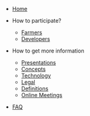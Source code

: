 * [Home](/)
* How to participate?
  * [Farmers](/docs/tf_farming/README.md)
  * [Developers](/developers/README.md)

* How to get more information
  * [Presentations](/presentations/README.md)
  * [Concepts](/concepts/README.md)
  * [Technology](/technology/README.md)
  * [Legal](/legal/README.md)
  * [Definitions](/definitions/README.md)
  * [Online Meetings](/online_meetings/README.md)
* [FAQ](/faq/README.md)
